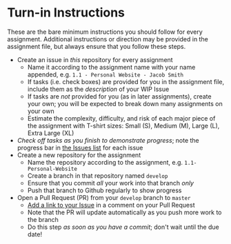 # Turn-in Instructions

These are the bare minimum instructions you should follow for every assignment.
Additional instructions or direction may be provided in the assignment file, but
always ensure that you follow these steps.

* Create an issue in _this_ repository for every assignment
    * Name it according to the assignment name with your name appended, e.g.
      `1.1 - Personal Website - Jacob Smith`
    * If tasks (i.e. check boxes) are provided for you in the assignment file,
      include them as the _description_ of your WIP Issue
    * If tasks are _not_ provided for you (as in later assignments), create your
      own; you will be expected to break down many assignments on your own
    * Estimate the complexity, difficulty, and risk of each major piece of the
      assignment with T-shirt sizes: Small (S), Medium (M), Large (L), Extra
      Large (XL)
* _Check off tasks as you finish to demonstrate progress_; note the progress bar
  in [the Issues
  list](https://github.com/TIY-GVL-FEE-2015-May/projects/issues) for
  each issue
* Create a new repository for the assignment
    * Name the repository according to the assignment, e.g.
      `1.1-Personal-Website`
    * Create a branch in that repository named `develop`
    * Ensure that you commit _all_ your work into that branch _only_
    * Push that branch to Github regularly to show progress
* Open a Pull Request (PR) from your `develop` branch to `master`
    * [Add a link to your
      Issue](https://help.github.com/articles/writing-on-github/#references)
      in a comment on your Pull Request
    * Note that the PR will update automatically as you push more work to the
      branch
    * Do this step _as soon as you have a commit_; don't wait until the due
      date!
